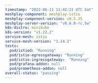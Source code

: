 ```yaml
---
timestamp: "2022-06-11 11:42:21 UTC Sat"
meshplay-component: meshplay-istio
meshplay-component-version: v0.5.35
meshplay-server-version: "v0.6.0-rc.5w"
k8s-distro: minikube
k8s-version: "v1.22.2"
service-mesh: istio
service-mesh-version: "1.14.1"
tests:
  pod/istiod: "Running"
  pod/istio-egressgateway: "Running"
  pod/istio-ingressgateway:  "Running"
  pod/grafana-addon: null
  pod/prometheus-addon: null
overall-status: "passing"
---
```


